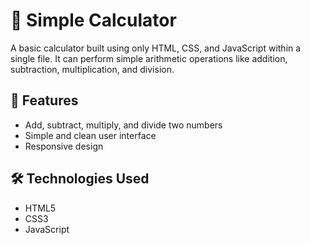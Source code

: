 
# 🧮 Simple Calculator

A basic calculator built using only HTML, CSS, and JavaScript within a single file. It can perform simple arithmetic operations like addition, subtraction, multiplication, and division.

## 🚀 Features

- Add, subtract, multiply, and divide two numbers
- Simple and clean user interface
- Responsive design

## 🛠 Technologies Used

- HTML5
- CSS3
- JavaScript

